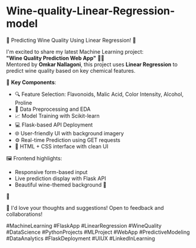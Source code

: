 # Wine-quality-Linear-Regression-model

🍷 Predicting Wine Quality Using Linear Regression! 🚀

I'm excited to share my latest Machine Learning project:  
**"Wine Quality Prediction Web App"** 🧠✨  
Mentored by **Omkar Nallagoni**, this project uses **Linear Regression** to predict wine quality based on key chemical features.

🧪 **Key Components**:
- 🔍 Feature Selection: Flavonoids, Malic Acid, Color Intensity, Alcohol, Proline
- 🧼 Data Preprocessing and EDA
- 📈 Model Training with Scikit-learn
- 💻 Flask-based API Deployment
- 🌐 User-friendly UI with background imagery
- ⚙️ Real-time Prediction using GET requests
- 🎨 HTML + CSS interface with clean UI

🖼️ Frontend highlights:
- Responsive form-based input
- Live prediction display with Flask API
- Beautiful wine-themed background 🍇

🔗

💬 I'd love your thoughts and suggestions! Open to feedback and collaborations!

#MachineLearning #FlaskApp #LinearRegression #WineQuality #DataScience #PythonProjects #MLProject  #WebApp #PredictiveModeling #DataAnalytics #FlaskDeployment #UIUX #LinkedInLearning
